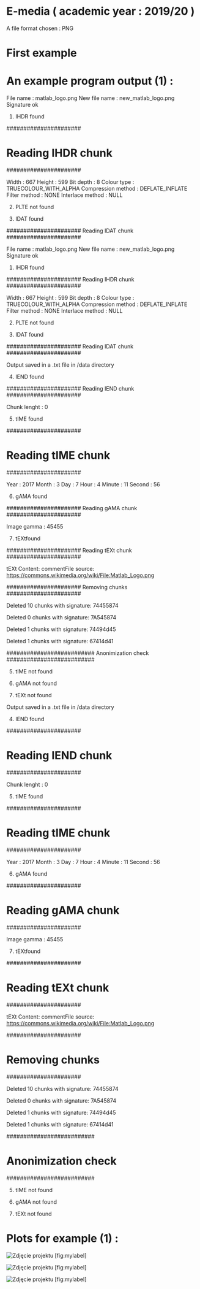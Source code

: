 # E-media ( academic year : 2019/20 )

A file format chosen : PNG

# First example 
# An example program output (1) :

File name : matlab_logo.png
New file name : new_matlab_logo.png
Signature ok


1. IHDR found

######################
# Reading IHDR chunk #
######################

Width : 667
Height : 599
Bit depth : 8
Colour type : TRUECOLOUR_WITH_ALPHA
Compression method : DEFLATE_INFLATE
Filter method : NONE
Interlace method : NULL

2. PLTE not found

3. IDAT found

######################
 Reading IDAT chunk 
######################

File name : matlab_logo.png
New file name : new_matlab_logo.png
Signature ok


1. IHDR found

######################
 Reading IHDR chunk 
######################

Width : 667
Height : 599
Bit depth : 8
Colour type : TRUECOLOUR_WITH_ALPHA
Compression method : DEFLATE_INFLATE
Filter method : NONE
Interlace method : NULL

2. PLTE not found

3. IDAT found

######################
 Reading IDAT chunk 
######################


Output saved in a .txt file in /data directory


4. IEND found

######################
 Reading IEND chunk 
######################

Chunk lenght : 0


5. tIME found

######################
# Reading tIME chunk #
######################

 Year : 2017
 Month : 3
 Day : 7
 Hour : 4
 Minute : 11
 Second : 56

6. gAMA found

######################
 Reading gAMA chunk 
######################

Image gamma : 45455

7. tEXtfound

######################
 Reading tEXt chunk 
######################

tEXt Content: 
 commentFile source: https://commons.wikimedia.org/wiki/File:Matlab_Logo.png

######################
 Removing chunks    
######################

Deleted 10 chunks with signature: 74455874

Deleted 0 chunks with signature: 7A545874

Deleted 1 chunks with signature: 74494d45

Deleted 1 chunks with signature: 67414d41

##########################
 Anonimization check    
##########################

5. tIME not found

6. gAMA not found

7. tEXt not found

Output saved in a .txt file in /data directory


4. IEND found

######################
# Reading IEND chunk #
######################

Chunk lenght : 0


5. tIME found

######################
# Reading tIME chunk #
######################

 Year : 2017
 Month : 3
 Day : 7
 Hour : 4
 Minute : 11
 Second : 56

6. gAMA found

######################
# Reading gAMA chunk #
######################

Image gamma : 45455

7. tEXtfound

######################
# Reading tEXt chunk #
######################

tEXt Content: 
 commentFile source: https://commons.wikimedia.org/wiki/File:Matlab_Logo.png

######################
# Removing chunks    #
######################

Deleted 10 chunks with signature: 74455874

Deleted 0 chunks with signature: 7A545874

Deleted 1 chunks with signature: 74494d45

Deleted 1 chunks with signature: 67414d41

##########################
# Anonimization check    #
##########################

5. tIME not found

6. gAMA not found

7. tEXt not found

# Plots for example (1) :

![Zdjęcie projektu ](github_images/example1_1.png "fig:") 
[fig:mylabel]

![Zdjęcie projektu ](github_images/example1_2.png "fig:") 
[fig:mylabel]

![Zdjęcie projektu ](github_images/example1_3.png "fig:") 
[fig:mylabel]


